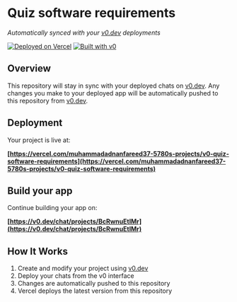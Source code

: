 # Quiz software requirements

*Automatically synced with your [v0.dev](https://v0.dev) deployments*

[![Deployed on Vercel](https://img.shields.io/badge/Deployed%20on-Vercel-black?style=for-the-badge&logo=vercel)](https://vercel.com/muhammadadnanfareed37-5780s-projects/v0-quiz-software-requirements)
[![Built with v0](https://img.shields.io/badge/Built%20with-v0.dev-black?style=for-the-badge)](https://v0.dev/chat/projects/BcRwnuEtIMr)

## Overview

This repository will stay in sync with your deployed chats on [v0.dev](https://v0.dev).
Any changes you make to your deployed app will be automatically pushed to this repository from [v0.dev](https://v0.dev).

## Deployment

Your project is live at:

**[https://vercel.com/muhammadadnanfareed37-5780s-projects/v0-quiz-software-requirements](https://vercel.com/muhammadadnanfareed37-5780s-projects/v0-quiz-software-requirements)**

## Build your app

Continue building your app on:

**[https://v0.dev/chat/projects/BcRwnuEtIMr](https://v0.dev/chat/projects/BcRwnuEtIMr)**

## How It Works

1. Create and modify your project using [v0.dev](https://v0.dev)
2. Deploy your chats from the v0 interface
3. Changes are automatically pushed to this repository
4. Vercel deploys the latest version from this repository